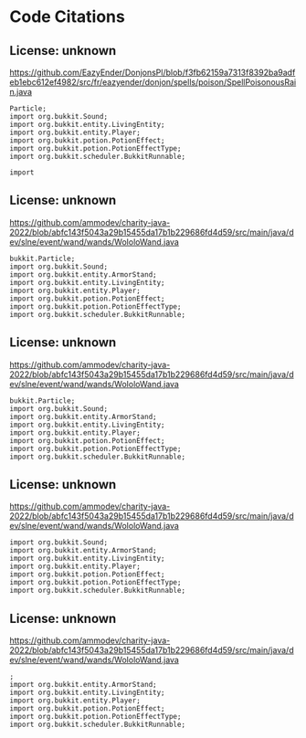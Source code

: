 # Code Citations

## License: unknown
https://github.com/EazyEnder/DonjonsPl/blob/f3fb62159a7313f8392ba9adfeb1ebc612ef4982/src/fr/eazyender/donjon/spells/poison/SpellPoisonousRain.java

```
Particle;
import org.bukkit.Sound;
import org.bukkit.entity.LivingEntity;
import org.bukkit.entity.Player;
import org.bukkit.potion.PotionEffect;
import org.bukkit.potion.PotionEffectType;
import org.bukkit.scheduler.BukkitRunnable;

import
```


## License: unknown
https://github.com/ammodev/charity-java-2022/blob/abfc143f5043a29b15455da17b1b229686fd4d59/src/main/java/dev/slne/event/wand/wands/WololoWand.java

```
bukkit.Particle;
import org.bukkit.Sound;
import org.bukkit.entity.ArmorStand;
import org.bukkit.entity.LivingEntity;
import org.bukkit.entity.Player;
import org.bukkit.potion.PotionEffect;
import org.bukkit.potion.PotionEffectType;
import org.bukkit.scheduler.BukkitRunnable;
```


## License: unknown
https://github.com/ammodev/charity-java-2022/blob/abfc143f5043a29b15455da17b1b229686fd4d59/src/main/java/dev/slne/event/wand/wands/WololoWand.java

```
bukkit.Particle;
import org.bukkit.Sound;
import org.bukkit.entity.ArmorStand;
import org.bukkit.entity.LivingEntity;
import org.bukkit.entity.Player;
import org.bukkit.potion.PotionEffect;
import org.bukkit.potion.PotionEffectType;
import org.bukkit.scheduler.BukkitRunnable;
```


## License: unknown
https://github.com/ammodev/charity-java-2022/blob/abfc143f5043a29b15455da17b1b229686fd4d59/src/main/java/dev/slne/event/wand/wands/WololoWand.java

```
import org.bukkit.Sound;
import org.bukkit.entity.ArmorStand;
import org.bukkit.entity.LivingEntity;
import org.bukkit.entity.Player;
import org.bukkit.potion.PotionEffect;
import org.bukkit.potion.PotionEffectType;
import org.bukkit.scheduler.BukkitRunnable;
```


## License: unknown
https://github.com/ammodev/charity-java-2022/blob/abfc143f5043a29b15455da17b1b229686fd4d59/src/main/java/dev/slne/event/wand/wands/WololoWand.java

```
;
import org.bukkit.entity.ArmorStand;
import org.bukkit.entity.LivingEntity;
import org.bukkit.entity.Player;
import org.bukkit.potion.PotionEffect;
import org.bukkit.potion.PotionEffectType;
import org.bukkit.scheduler.BukkitRunnable;
```

